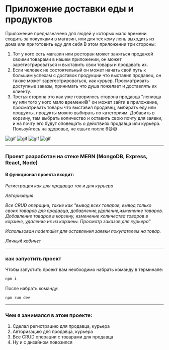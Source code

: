 # Приложение доставки еды и продуктов
Приложение предназначено для людей у которых мало времени сходить за покупками в магазин, или для тех кому лень выходить из дома или приготовить еду для себя
В этом приложении три стороны:
1. Тот у кого есть магазин или ресторан может заняться продажей своими товарами в нашем приложении, он может зарегистрироваться и выставить свои товары и продавать их.
2. Если человек не состоятельный он может начать свой путь к большим успехам с доставок продукции что выставил продавец, он также может зарегестрироваться, как курьер. Просматривать доступные заказы, принимать что душа пожелает и доставлять их клиенту.
3. Третья сторона это как уже говорилось сторона продавца "ленивца ну или того у кого мало времени😅" он может зайти в приложение, просматривать товары что выставил продавец, выбирать еду или продукты, продукты можно выбирать по категориям. Добавить в корзину, там выбрать количество и оставить свою почту для заявки, и на почту его будут оповещать о действиях продавца или курьера. 
Пользуйтесь на здоровье, не ешьте после 6😅😅

![gif](https://github.com/bimurzaew/delivery/blob/main/client/public/telegram-cloud-document-2-5395408238734742658.gif)
![gif](https://github.com/bimurzaew/delivery/blob/main/client/public/telegram-cloud-document-2-5395408238734742641_(1).gif)
![gif](https://github.com/bimurzaew/delivery/blob/main/client/public/telegram-cloud-document-2-5395408238734742632_(1).gif)
![gif](https://github.com/bimurzaew/delivery/blob/main/client/public/telegram-cloud-document-2-5395408238734742644_(1).gif)
___
### Проект разработан на стеке MERN (MongoDB, Express, React, Node)
#### В функционал проекта входит:

*Регистрация как для продавца так и для курьера*

*Авторизация*

*Все CRUD операции, такие как "вывод всех товаров, вывод только своих товаров для продавца, добавление,удаление,изменение товаров. Добавление товаров в корзину, изменение количества товаров в корзине, удаление их из корзины. Просмотр заказов для курьера"*

*Использован nodemailer для оставления заявки покупателем на товар.*

*Личный кабинет*


___
### как запустить проект

Чтобы запустить проект вам необходимо набрать команду в терминале:

```javascript
npm i
```

После набрать команду:

```javascript
npm run dev
```
___

### Чем я занимался в этом проекте:
1. Сделал регистрацию для продавца, курьера
2. Авторизацию для продавца, курьера
3. Все CRUD операции с товарами для продавца
4. Ну и с дизайном повозился

